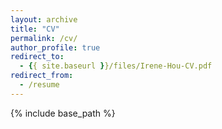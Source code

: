 ```yaml
---
layout: archive
title: "CV"
permalink: /cv/
author_profile: true
redirect_to: 
  - {{ site.baseurl }}/files/Irene-Hou-CV.pdf
redirect_from:
  - /resume
---
```


{% include base_path %}


